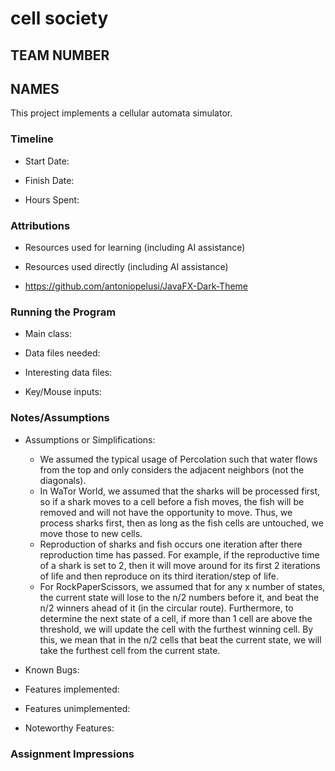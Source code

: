 # cell society
## TEAM NUMBER
## NAMES


This project implements a cellular automata simulator.

### Timeline

 * Start Date: 

 * Finish Date: 

 * Hours Spent:



### Attributions

 * Resources used for learning (including AI assistance)
 
 * Resources used directly (including AI assistance)
- https://github.com/antoniopelusi/JavaFX-Dark-Theme

### Running the Program

 * Main class:

 * Data files needed: 

 * Interesting data files:

 * Key/Mouse inputs:



### Notes/Assumptions

 * Assumptions or Simplifications:
   * We assumed the typical usage of Percolation such that water flows from the top and only considers the adjacent neighbors (not the diagonals).
   * In WaTor World, we assumed that the sharks will be processed first, so if a shark moves to a cell before a fish moves, the fish will be removed and will not have the opportunity to move. Thus, we process sharks first, then as long as the fish cells are untouched, we move those to new cells.
   * Reproduction of sharks and fish occurs one iteration after there reproduction time has passed. For example, if the reproductive time of a shark is set to 2, then it will move around for its first 2 iterations of life and then reproduce on its third iteration/step of life.
   * For RockPaperScissors, we assumed that for any x number of states, the current state will lose to the n/2 numbers before it, and beat the n/2 winners ahead of it (in the circular route). Furthermore, to determine the next state of a cell, if more than 1 cell are above the threshold, we will update the cell with the furthest winning cell. By this, we mean that in the n/2 cells that beat the current state, we will take the furthest cell from the current state.

 * Known Bugs:

 * Features implemented:

 * Features unimplemented:

 * Noteworthy Features:



### Assignment Impressions


